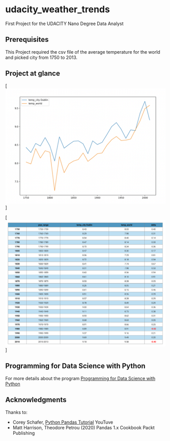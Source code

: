 # udacity_weather_trends
First Project for the UDACITY Nano Degree Data Analyst

## Prerequisites
This Project required the csv file of the average temperature for the world and picked city from 1750 to 2013. 

## Project at glance
[![Chart Line](https://github.com/clemoni/udacity_weather_trends/blob/main/img/chart_line_temp.png)]

[![dataFrame converted to HTML](https://github.com/clemoni/udacity_weather_trends/blob/main/img/dataFrame_to_html.png)]

## Programming for Data Science with Python
For more details about the program [Programming for Data Science with Python](https://www.udacity.com/course/data-analyst-nanodegree--nd002)


## Acknowledgments
Thanks to:
* Corey Schafer, [Python Pandas Tutorial](https://youtu.be/ZyhVh-qRZPA) YouTuve
* Matt Harrison, Theodore Petrou (2020) Pandas 1.x Cookbook Packt Publishing

